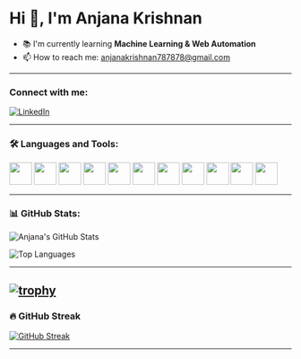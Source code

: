 # Hi 👋, I'm Anjana Krishnan

- 📚 I'm currently learning **Machine Learning & Web Automation**
- 📫 How to reach me: anjanakrishnan787878@gmail.com

---

### Connect with me:
[![LinkedIn](https://img.shields.io/badge/LinkedIn-blue?style=flat&logo=linkedin)](https://www.linkedin.com/in/anjana-krishnan-2a226422a/)

---

### 🛠️ Languages and Tools:
<p>
  <img src="https://cdn.jsdelivr.net/gh/devicons/devicon/icons/python/python-original.svg" width="40"/>
  <img src="https://cdn.jsdelivr.net/gh/devicons/devicon/icons/html5/html5-original.svg" width="40"/>
  <img src="https://cdn.jsdelivr.net/gh/devicons/devicon/icons/css3/css3-original.svg" width="40"/>
  <img src="https://cdn.jsdelivr.net/gh/devicons/devicon/icons/c/c-original.svg" width="40"/>
  <img src="https://cdn.jsdelivr.net/gh/devicons/devicon/icons/mysql/mysql-original.svg" width="40"/>
  <img src="https://cdn.jsdelivr.net/gh/devicons/devicon/icons/postgresql/postgresql-original.svg" width="40"/>
  <img src="https://cdn.jsdelivr.net/gh/devicons/devicon/icons/linux/linux-original.svg" width="40"/>
  <img src="https://cdn.jsdelivr.net/gh/devicons/devicon/icons/git/git-original.svg" width="40"/>
  <img src="https://cdn.jsdelivr.net/gh/devicons/devicon/icons/github/github-original.svg" width="40"/>
  <img src="https://cdn.jsdelivr.net/gh/devicons/devicon/icons/unity/unity-original.svg" width="40"/>
  <img src="https://cdn.jsdelivr.net/gh/devicons/devicon/icons/tensorflow/tensorflow-original.svg" width="40"/>
</p>


---

### 📊 GitHub Stats:
![Anjana's GitHub Stats](https://github-readme-stats.vercel.app/api?username=AnjanaK31&show_icons=true&theme=radical)

![Top Languages](https://github-readme-stats.vercel.app/api/top-langs/?username=AnjanaK31&layout=compact&theme=radical)

---
[![trophy](https://github-profile-trophy.vercel.app/?username=AnjanaK31&theme=radical&column=7)](https://github.com/ryo-ma/github-profile-trophy)
---
### 🔥 GitHub Streak
[![GitHub Streak](https://streak-stats.demolab.com/?user=AnjanaK31&theme=radical)](https://git.io/streak-stats)


---



